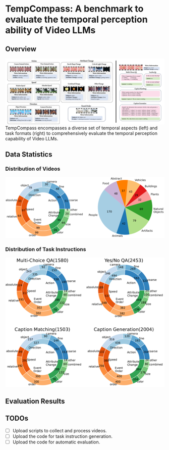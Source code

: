 # TempCompass: A benchmark to evaluate the temporal perception ability of Video LLMs

## Overview
![](./assets/overview.png)
TempCompass encompasses a diverse set of temporal aspects (left) and task formats (right) to comprehensively evaluate the temporal perception capability of Video LLMs.

## Data Statistics
### Distribution of Videos
![](./assets/dist_video.jpg)
### Distribution of Task Instructions
![](./assets/dist_instruction.jpg)

## Evaluation Results

## TODOs
- [ ] Upload scripts to collect and process videos.
- [ ] Upload the code for task instruction generation.
- [ ] Upload the code for automatic evaluation.
